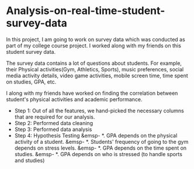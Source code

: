 # Analysis-on-real-time-student-survey-data
In this project, I am going to work on survey data which was conducted as part of my college course project.
I worked along with my friends on this student survey data.

The survey data contains a lot of questions about students. For example, their Physical activities(Gym, Athletics, Sports), music preferences, social media activity details, video game activities, mobile screen time, time spent on studies, GPA, etc. 

I along with my friends have worked on finding the correlation between student's physical activities and academic performance. 

- Step 1: Out of all the features, we hand-picked the necessary columns that are required for our analysis. 
- Step 2: Performed data cleaning 
- Step 3: Performed data analysis
- Step 4: Hypothesis Testing
&emsp- *. GPA depends on the physical activity of a student.
&emsp- *. Students' frequency of going to the gym depends on stress levels.
&emsp- *. GPA depends on the time spent on studies.
&emsp- *. GPA depends on who is stressed (to handle sports and studies)
